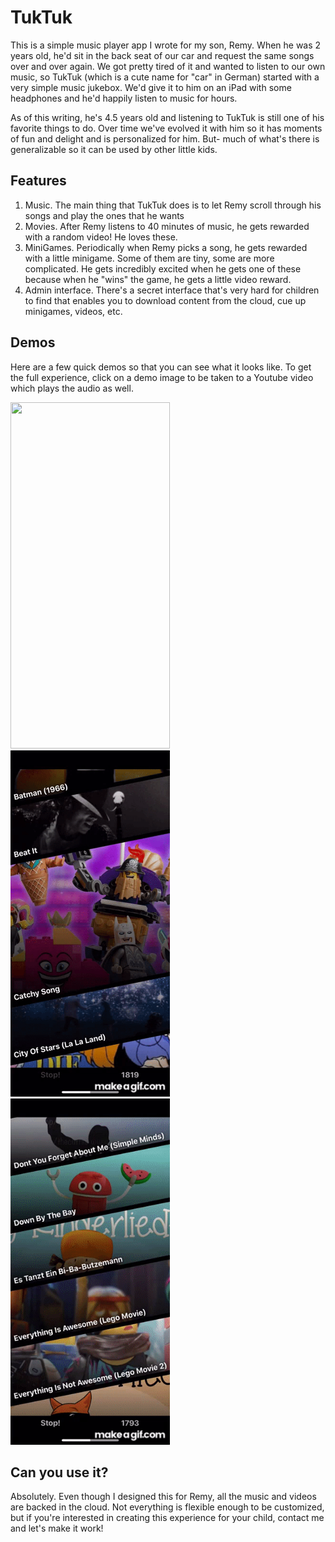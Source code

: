 # TukTuk
This is a simple music player app I wrote for my son, Remy. When he was 2 years old, he'd sit in the back seat of our car and request the same songs over and over again. We got pretty tired of it and wanted to listen to our own music, so TukTuk (which is a cute name for "car" in German) started with a very simple music jukebox. We'd give it to him on an iPad with some headphones and he'd happily listen to music for hours.

As of this writing, he's 4.5 years old and listening to TukTuk is still one of his favorite things to do. Over time we've evolved it with him so it has moments of fun and delight and is personalized for him. But- much of what's there is generalizable so it can be used by other little kids.

## Features
1. Music. The main thing that TukTuk does is to let Remy scroll through his songs and play the ones that he wants
2. Movies. After Remy listens to 40 minutes of music, he gets rewarded with a random video! He loves these.
3. MiniGames. Periodically when Remy picks a song, he gets rewarded with a little minigame. Some of them are tiny, some are more complicated. He gets incredibly excited when he gets one of these because when he "wins" the game, he gets a little video reward.
4. Admin interface. There's a secret interface that's very hard for children to find that enables you to download content from the cloud, cue up minigames, videos, etc.

## Demos
Here are a few quick demos so that you can see what it looks like. To get the full experience, click on a demo image to be taken to a Youtube video which plays the audio as well.

<a href="https://www.youtube.com/watch?v=_wMdDbZUeYA"><img src="/Demo/TukTuk_startup_demo.gif" width="255" height="554"/></a>
<a href="https://www.youtube.com/watch?v=hK1JI0XgkgA"><img src="/Demo/TukTuk_admin_interface_demo.gif" width="255" height="554"/></a>
<a href="https://www.youtube.com/watch?v=14orQdS3btY"><img src="/Demo/TukTuk_MiniGame_demo.gif" width="255" height="554"/></a>

## Can you use it?
Absolutely. Even though I designed this for Remy, all the music and videos are backed in the cloud. Not everything is flexible enough to be customized, but if you're interested in creating this experience for your child, contact me and let's make it work!
